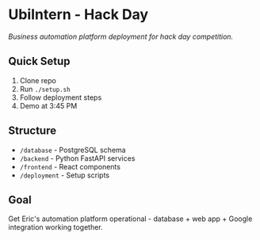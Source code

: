 # UbiIntern - Hack Day 

*Business automation platform deployment for hack day competition.*

## Quick Setup
1. Clone repo
2. Run `./setup.sh`
3. Follow deployment steps
4. Demo at 3:45 PM

## Structure
- `/database` - PostgreSQL schema
- `/backend` - Python FastAPI services  
- `/frontend` - React components
- `/deployment` - Setup scripts

## Goal
Get Eric's automation platform operational - database + web app + Google integration working together.
